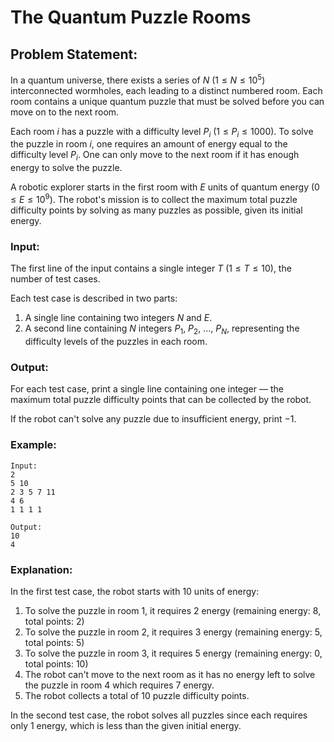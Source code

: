 # The Quantum Puzzle Rooms

## Problem Statement:

In a quantum universe, there exists a series of $N$ $(1 ≤ N ≤ 10^5)$ interconnected wormholes, each leading to a distinct numbered room. Each room contains a unique quantum puzzle that must be solved before you can move on to the next room.

Each room $i$ has a puzzle with a difficulty level $P_i$ $(1 ≤ P_i ≤ 1000)$. To solve the puzzle in room $i$, one requires an amount of energy equal to the difficulty level $P_i$. One can only move to the next room if it has enough energy to solve the puzzle.

A robotic explorer starts in the first room with $E$ units of quantum energy $(0 ≤ E ≤ 10^9)$. The robot's mission is to collect the maximum total puzzle difficulty points by solving as many puzzles as possible, given its initial energy.

### Input:

The first line of the input contains a single integer $T$ $(1 ≤ T ≤ 10)$, the number of test cases.

Each test case is described in two parts:

1. A single line containing two integers $N$ and $E$.
2. A second line containing $N$ integers $P_1,$ $P_2,$ $...,$ $P_N,$ representing the difficulty levels of the puzzles in each room.

### Output:

For each test case, print a single line containing one integer — the maximum total puzzle difficulty points that can be collected by the robot. 

If the robot can't solve any puzzle due to insufficient energy, print $-1$.

### Example:

```
Input:
2
5 10
2 3 5 7 11
4 6
1 1 1 1

Output:
10
4
```

### Explanation:

In the first test case, the robot starts with $10$ units of energy:

1. To solve the puzzle in room $1$, it requires $2$ energy (remaining energy: $8$, total points: $2$)
2. To solve the puzzle in room $2$, it requires $3$ energy (remaining energy: $5$, total points: $5$)
3. To solve the puzzle in room $3$, it requires $5$ energy (remaining energy: $0$, total points: $10$)
4. The robot can't move to the next room as it has no energy left to solve the puzzle in room $4$ which requires $7$ energy.
5. The robot collects a total of $10$ puzzle difficulty points.

In the second test case, the robot solves all puzzles since each requires only $1$ energy, which is less than the given initial energy.